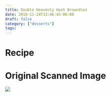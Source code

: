 ```yaml
---
title: Double Heavenly Hash Browndies
date: 2018-11-24T13:46:43-06:00
draft: false
category: ["desserts"]
tags:
---
```


# Recipe

# Original Scanned Image

![](/img/desserts/double-heavenly-hash-browndies.png)